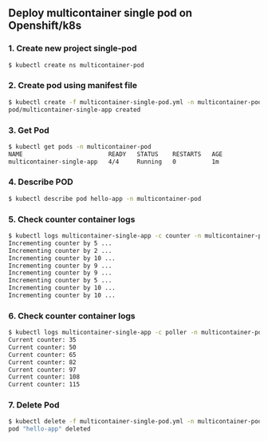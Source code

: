 ## Deploy multicontainer single pod on Openshift/k8s

### 1. Create new project single-pod
```bash
$ kubectl create ns multicontainer-pod
```
### 2. Create pod using manifest file 
```bash
$ kubectl create -f multicontainer-single-pod.yml -n multicontainer-pod
pod/multicontainer-single-app created
```
### 3. Get Pod
```bash
$ kubectl get pods -n multicontainer-pod
NAME                        READY   STATUS    RESTARTS   AGE
multicontainer-single-app   4/4     Running   0          1m
```
### 4. Describe POD
```bash
$ kubectl describe pod hello-app -n multicontainer-pod
```
### 5. Check counter container logs 
  
```bash
$ kubectl logs multicontainer-single-app -c counter -n multicontainer-pod
Incrementing counter by 5 ...
Incrementing counter by 2 ...
Incrementing counter by 10 ...
Incrementing counter by 9 ...
Incrementing counter by 9 ...
Incrementing counter by 5 ...
Incrementing counter by 10 ...
Incrementing counter by 10 ...
```

### 6. Check counter container logs 
  
```bash
$ kubectl logs multicontainer-single-app -c poller -n multicontainer-pod
Current counter: 35
Current counter: 50
Current counter: 65
Current counter: 82
Current counter: 97
Current counter: 108
Current counter: 115
```

### 7. Delete Pod
```bash
$ kubectl delete -f multicontainer-single-pod.yml -n multicontainer-pod
pod "hello-app" deleted
```